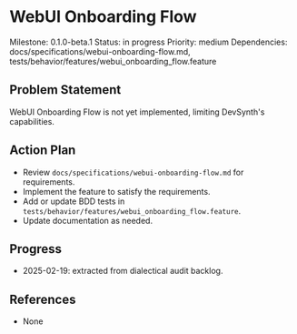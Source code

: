 # WebUI Onboarding Flow
Milestone: 0.1.0-beta.1
Status: in progress
Priority: medium
Dependencies: docs/specifications/webui-onboarding-flow.md, tests/behavior/features/webui_onboarding_flow.feature

## Problem Statement
WebUI Onboarding Flow is not yet implemented, limiting DevSynth's capabilities.


## Action Plan
- Review `docs/specifications/webui-onboarding-flow.md` for requirements.
- Implement the feature to satisfy the requirements.
- Add or update BDD tests in `tests/behavior/features/webui_onboarding_flow.feature`.
- Update documentation as needed.

## Progress
- 2025-02-19: extracted from dialectical audit backlog.

## References
- None
